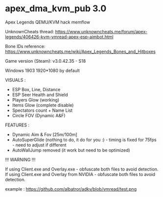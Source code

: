 # apex_dma_kvm_pub 3.0
 Apex Legends QEMU/KVM hack memflow

UnknownCheats thread: https://www.unknowncheats.me/forum/apex-legends/406426-kvm-vmread-apex-esp-aimbot.html

Bone IDs reference: https://www.unknowncheats.me/wiki/Apex_Legends_Bones_and_Hitboxes

Game version (Steam): v3.0.42.35 - S18

Windows 1903
1920*1080 by default

VISUALS :
 - ESP Box, Line, Distance
 - ESP Seer Health and Shield
 - Players Glow (working)
 - Items Glow (complete disable)
 - Spectators count + Name List
 - Circle FOV (Dynamic A&F)

FEATURES :
 - Dynamic Aim & Fov [25m/100m]
 - AutoSuperGlide (nothing to do, it do for you :) - timing is fixed for 75fps - need to adjust if different
 - AutoWallJump removed (it work but need to be optimized)

!!! WARNING !!!

If using Client.exe and Overlay.exe - obfuscate both files to avoid detection.
If using Client.exe and Overlay from NVIDIA - obfuscate both files to avoid detection.

example : https://github.com/albatror/adkv/blob/vmread/test.png
